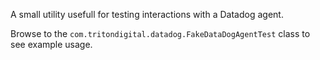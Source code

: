 A small utility usefull for testing interactions with a Datadog agent. 

Browse to the ```com.tritondigital.datadog.FakeDataDogAgentTest``` class to see example usage.